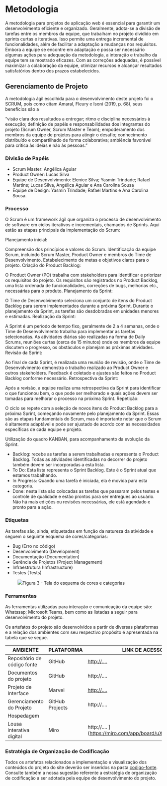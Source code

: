 
# Metodologia

A metodologia para projetos de aplicação web é essencial para garantir um desenvolvimento eficiente e organizado. Geralmente, adota-se a divisão de tarefas entre os membros da equipe, que trabalham no projeto dividido em sprints curtas e iterativas. Isso permite uma entrega incremental de funcionalidades, além de facilitar a adaptação a mudanças nos requisitos. Embora a equipe se encontre em adaptação e possa ser necessário algumas ações para adequação da metodologia, a interação e trabalho da equipe tem se mostrado eficazes. Com as correções adequadas, é possível maximizar a colaboração da equipe, otimizar recursos e alcançar resultados satisfatórios dentro dos prazos estabelecidos.


## Gerenciamento de Projeto
A metodologia ágil escolhida para o desenvolvimento deste projeto foi o SCRUM, pois como citam Amaral, Fleury e Isoni (2019, p. 68), seus benefícios são a

“visão clara dos resultados a entregar; ritmo e disciplina necessários à execução; definição de papéis e responsabilidades dos integrantes do projeto (Scrum Owner, Scrum Master e Team); empoderamento dos membros da equipe de projetos para atingir o desafio; conhecimento distribuído e compartilhado de forma colaborativa; ambiência favorável para crítica às ideias e não às pessoas.”

### Divisão de Papéis

- Scrum Master: Angélica Aguiar 
- Product Owner: Lucas Silva
- Equipe de Desenvolvimento: Elenice Silva; Yasmin Trindade; Rafael Martins; Lucas Silva, Angélica Aguiar e Ana Carolina Sousa
- Equipe de Design: Yasmin Trindade; Rafael Martins e Ana Carolina Sousa.

### Processo

O Scrum é um framework ágil que organiza o processo de desenvolvimento de software em ciclos iterativos e incrementais, chamados de Sprints. Aqui estão as etapas principais da implementação do Scrum:

Planejamento inicial:

Compreensão dos princípios e valores do Scrum.
Identificação da equipe Scrum, incluindo Scrum Master, Product Owner e membros do Time de Desenvolvimento.
Estabelecimento de metas e objetivos claros para o projeto.
Criação do Product Backlog:

O Product Owner (PO) trabalha com stakeholders para identificar e priorizar os requisitos do projeto.
Os requisitos são registrados no Product Backlog, uma lista ordenada de funcionalidades, correções de bugs, melhorias etc., necessárias para o produto.
Planejamento da Sprint:

O Time de Desenvolvimento seleciona um conjunto de itens do Product Backlog para serem implementados durante a próxima Sprint.
Durante o planejamento da Sprint, as tarefas são desdobradas em unidades menores e estimadas.
Realização da Sprint:

A Sprint é um período de tempo fixo, geralmente de 2 a 4 semanas, onde o Time de Desenvolvimento trabalha para implementar as tarefas selecionadas.
As atividades diárias são realizadas na forma de Daily Scrums, reuniões curtas (cerca de 15 minutos) onde os membros da equipe discutem o progresso, os obstáculos e planejam as próximas atividades.
Revisão da Sprint:

Ao final de cada Sprint, é realizada uma reunião de revisão, onde o Time de Desenvolvimento demonstra o trabalho realizado ao Product Owner e outros stakeholders.
Feedback é coletado e ajustes são feitos no Product Backlog conforme necessário.
Retrospectiva da Sprint:

Após a revisão, a equipe realiza uma retrospectiva da Sprint para identificar o que funcionou bem, o que pode ser melhorado e quais ações devem ser tomadas para melhorar o processo na próxima Sprint.
Repetição:

O ciclo se repete com a seleção de novos itens do Product Backlog para a próxima Sprint, começando novamente pelo planejamento da Sprint.
Essas são as etapas fundamentais do Scrum, mas é importante notar que o Scrum é altamente adaptável e pode ser ajustado de acordo com as necessidades específicas de cada equipe e projeto.

Utilização do quadro KANBAN, para acompanhamento da evolução da Sprint.
- Backlog: recebe as tarefas a serem trabalhadas e representa o Product Backlog. Todas as atividades identificadas no decorrer do projeto também devem ser incorporadas a esta lista. 
- To Do: Esta lista representa o Sprint Backlog. Este é o Sprint atual que estamos trabalhando. 
- In Progress: Quando uma tarefa é iniciada, ela é movida para esta categoria. 
- Done: nesta lista são colocadas as tarefas que passaram pelos testes e controle de qualidade e estão prontos para ser entregues ao usuário. Não há mais edições ou revisões necessárias, ele está agendado e pronto para a ação.

### Etiquetas
<p>As tarefas são, ainda, etiquetadas em função da natureza da atividade e seguem o seguinte esquema de cores/categorias:</p>

<ul>
  <li>Bug (Erro no código)</li>
  <li>Desenvolvimento (Development)</li>
  <li>Documentação (Documentation)</li>
  <li>Gerência de Projetos (Project Management)</li>
  <li>Infraestrutura (Infrastructure)</li>
  <li>Testes (Tests)</li>
</ul>

<figure> 
  <img src="https://user-images.githubusercontent.com/100447878/164068979-9eed46e1-9b44-461e-ab88-c2388e6767a1.png"
    <figcaption>Figura 3 - Tela do esquema de cores e categorias</figcaption>
</figure> 
  
### Ferramentas

As ferramentas utilizadas para interação e comunicação da equipe são: Whatssap; Microsoft Teams, bem como as listadas a seguir para desenvolvimento do projeto.

Os artefatos do projeto são desenvolvidos a partir de diversas plataformas e a relação dos ambientes com seu respectivo propósito é apresentada na tabela que se segue.

| AMBIENTE                            | PLATAFORMA                         | LINK DE ACESSO                                                                    |
|-------------------------------------|------------------------------------|-----------------------------------------------------------------------------------|
| Repositório de código fonte         | GitHub                             | [http://....   ](https://github.com/ICEI-PUC-Minas-PMV-ADS/pmv-ads-2024-1-e1-proj-web-t10-pmv-ads-2024-1-e1-proj-financeiro/tree/main/codigo-fonte)                         |
| Documentos do projeto               | GitHub                             | http://....                                                                        |
| Projeto de Interface                | Marvel                             | [http://.... ](https://marvelapp.com/whiteboard/Kiobq1HwLO28QQSColn0)              |
| Gerenciamento do Projeto            | GitHub Projects                    | http://....                                                                        |
| Hospedagem 
| Lousa interativa digital            |Miro                                | http://.... ](https://miro.com/app/board/uXjVKVpe4mU=/)                                                                   |


### Estratégia de Organização de Codificação 

Todos os artefatos relacionados a implementação e visualização dos conteúdos do projeto do site deverão ser inseridos na pasta [codigo-fonte](http://https://github.com/ICEI-PUC-Minas-PMV-ADS/WebApplicationProject-Template-v2/tree/main/codigo-fonte). Consulte também a nossa sugestão referente a estratégia de organização de codificação a ser adotada pela equipe de desenvolvimento do projeto.
